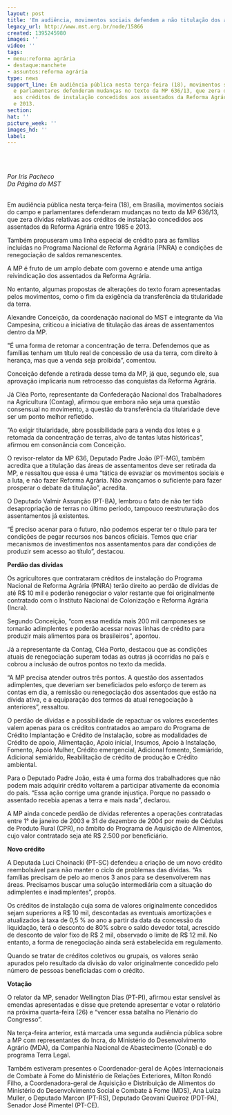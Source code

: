```yaml
---
layout: post
title: 'Em audiência, movimentos sociais defendem a não titulação dos assentamentos '
legacy_url: http://www.mst.org.br/node/15866
created: 1395245980
images: ''
video: ''
tags:
- menu:reforma agrária
- destaque:manchete
- assuntos:reforma agrária
type: news
support_line: Em audiência pública nesta terça-feira (18), movimentos sociais do campo
  e parlamentares defenderam mudanças no texto da MP 636/13, que zera dívidas relativas
  aos créditos de instalação concedidos aos assentados da Reforma Agrária entre 1985
  e 2013.
section: 
hat: ''
picture_week: ''
images_hd: ''
label: 
---
```

<p><br>&nbsp;</p><p class="MsoNormal"><em>Por Iris Pacheco<br>Da Página do MST</em></p><p class="MsoNormal"><br>Em audiência pública nesta terça-feira (18), em Brasília, movimentos sociais do campo e parlamentares defenderam mudanças no texto da MP 636/13, que zera dívidas relativas aos créditos de instalação concedidos aos assentados da Reforma Agrária entre 1985 e 2013.</p>    <p class="MsoNormal">Também propuseram uma linha especial de crédito para as famílias incluídas no Programa Nacional de Reforma Agrária (PNRA) e condições de renegociação de saldos remanescentes.</p>  <p class="MsoNormal">A MP é fruto de um amplo debate com governo e atende uma antiga reivindicação dos assentados da Reforma Agrária.</p><p class="MsoNormal">No entanto, algumas propostas de alterações do texto foram apresentadas pelos movimentos, como o fim da exigência da transferência da titularidade da terra.</p>    <p class="MsoNormal">Alexandre Conceição, da coordenação nacional do MST e integrante da Via Campesina, criticou a iniciativa de titulação das áreas de assentamentos dentro da MP.</p>  <p class="MsoNormal">"É uma forma de retomar a concentração de terra. Defendemos que as famílias tenham um título real de concessão de usa da terra, com direito à herança, mas que a venda seja proibida”, comentou.</p>  <p class="MsoNormal">Conceição defende a retirada desse tema da MP, já que, segundo ele, sua aprovação implicaria num retrocesso das conquistas da Reforma Agrária.</p>  <p class="MsoNormal">Já  Cléa Porto, representante da Confederação Nacional dos Trabalhadores na Agricultura (Contag), afirmou que embora não seja uma questão consensual no movimento, a questão da transferência da titularidade deve ser um ponto melhor refletido.</p>  <p class="MsoNormal">“Ao exigir titularidade, abre possibilidade para a venda dos lotes e a retomada da concentração de terras, alvo de tantas lutas históricas”, afirmou em consonância com Conceição.</p>  <p class="MsoNormal">O revisor-relator da MP 636, Deputado&nbsp;Padre João (PT-MG), também acredita que a titulação das áreas de assentamentos deve ser retirada da MP, e ressaltou que essa é uma “tática de esvaziar os movimentos sociais e a luta, e não fazer Reforma Agrária. Não avançamos o suficiente para fazer prosperar o debate da titulação”, acredita.</p>  <p class="MsoNormal">O Deputado Valmir Assunção (PT-BA), lembrou o fato de não ter tido desapropriação de terras no último período, tampouco reestruturação dos assentamentos já existentes.</p>    <p class="MsoNormal">“É preciso acenar para o futuro, não podemos esperar ter o título para ter condições de pegar recursos nos bancos oficiais. Temos que criar mecanismos de investimentos nos assentamentos para dar condições de produzir sem acesso ao título”, destacou.</p>  <p class="MsoNormal"><strong>Perdão das dívidas</strong></p>  <p class="MsoNormal">Os agricultores que contrataram créditos de instalação do Programa Nacional de Reforma Agrária (PNRA) terão direito ao perdão de dívidas de até R$ 10 mil e poderão renegociar o valor restante que foi originalmente contratado com o Instituto Nacional de Colonização e Reforma Agrária (Incra).</p>    <p class="MsoNormal">Segundo Conceição, “com essa medida mais 200 mil camponeses se tornarão adimplentes e poderão acessar novas linhas de crédito para produzir mais alimentos para os brasileiros”, apontou.</p>    <p class="MsoNormal">Já a representante da Contag, Cléa Porto, destacou que as condições atuais de renegociação superam todas as outras já ocorridas no país e cobrou a inclusão de outros pontos no texto da medida.</p>    <p class="MsoNormal">“A MP precisa atender outros três pontos. A questão dos assentados adimplentes, que deveriam ser beneficiados pelo esforço de terem as contas em dia, a remissão ou renegociação dos assentados que estão na dívida ativa, e a equiparação dos termos da atual renegociação à anteriores”, ressaltou.</p>  <p class="MsoNormal">O perdão de dívidas e a possibilidade de repactuar os valores excedentes valem apenas para os créditos contratados ao amparo do Programa de Crédito Implantação e Crédito de Instalação, sobre as modalidades de Crédito de apoio, Alimentação, Apoio inicial, Insumos, Apoio à Instalação, Fomento, Apoio Mulher, Crédito emergencial, Adicional fomento, Semiárido, Adicional semiárido, Reabilitação de crédito de produção e Crédito ambiental.</p>    <p class="MsoNormal">Para o Deputado Padre João, esta é uma forma dos trabalhadores que não podem mais adquirir crédito voltarem a participar ativamente da economia do país. “Essa ação corrige uma grande injustiça. Porque no passado o assentado recebia apenas a terra e mais nada”, declarou.</p>    <p class="MsoNormal">A MP ainda concede perdão de dívidas referentes a operações contratadas entre 1° de janeiro de 2003 e 31 de dezembro de 2004 por meio de Cédulas de Produto Rural (CPR), no âmbito do Programa de Aquisição de Alimentos, cujo valor contratado seja até R$ 2.500 por beneficiário.</p>      <p class="MsoNormal"><strong>Novo crédito</strong></p><p class="MsoNormal">A Deputada Luci Choinacki (PT-SC) defendeu a criação de um novo crédito reembolsável para não manter o ciclo de problemas das dívidas. “As famílias precisam de pelo ao menos 3 anos para se desenvolverem nas áreas. Precisamos buscar uma solução intermediária com a situação do adimplentes e inadimplentes”, propôs.</p>  <p class="MsoNormal">Os créditos de instalação cuja soma de valores originalmente concedidos sejam superiores a R$ 10 mil, descontadas as eventuais amortizações e atualizados à taxa de 0,5 % ao ano a partir da data da concessão da liquidação, terá o desconto de 80% sobre o saldo devedor total, acrescido de desconto de valor fixo de R$ 2 mil, observado o limite de R$ 12 mil. No entanto, a forma de renegociação ainda será estabelecida em regulamento.</p>    <p class="MsoNormal">Quando se tratar de créditos coletivos ou grupais, os valores serão apurados pelo resultado da divisão do valor originalmente concedido pelo número de pessoas beneficiadas com o crédito.</p>    <p class="MsoNormal"><strong>Votação</strong></p><p class="MsoNormal">O relator da MP, senador Wellington Dias (PT-PI), afirmou estar sensível às emendas apresentadas e disse que pretende apresentar e votar o relatório na próxima quarta-feira (26) e “vencer essa batalha no Plenário do Congresso”.</p>      <p class="MsoNormal">Na terça-feira anterior, está marcada uma segunda audiência pública sobre a MP com representantes do Incra, do Ministério do Desenvolvimento Agrário (MDA), da Companhia Nacional de Abastecimento (Conab) e do programa Terra Legal.</p>  <p class="MsoNormal">Também estiveram presentes o Coordenador-geral de Ações Internacionais de Combate à Fome do Ministério de Relações Exteriores, Milton Rondó Filho, a Coordenadora-geral de Aquisição e Distribuição de Alimentos do Ministério do Desenvolvimento Social e Combate à Fome (MDS), Ana Luiza Muller, o Deputado Marcon (PT-RS), Deputado Geovani Queiroz (PDT-PA), Senador José Pimentel (PT-CE).</p>  <p class="MsoNormal">&nbsp;</p>  <p>&nbsp;</p>
